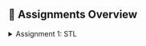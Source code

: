 ## 📁 Assignments Overview

<details>
<summary> Assignment 1: STL</summary>  

**Explanations:**

**Problem 2**  
I have encountered a very similar problem in my ESC111 course.
In that lab, I have prepared a solution which uses recursion but have a time complexity O(2^n). But after the lab, I learned an optimised DP solution which my friend explained me.    
First, I created a vector array 'dp' of size n, initializing all its elements with 1.  
(Here, dp[i] represents the length of longest increasing subsequence till i'th element.)  
Then, implemented a nested loop of variables i (from 0 to n-1) and j (from 0 to i-1).  
Then, I checked whether jth element is less than ith element — if no, then continue; if yes, then dp[i] will be maximum of dp[i] or dp[j] + 1.  
The above line is little complicated, let's break it step by step:  
dp[i] represents the current longest increasing subsequence (till the ith and jth iteration), same with dp[j].  
As a[j] < a[i], we get an increasing sequence till jth element(dp[j]) + the i'th element.  
`max(dp[i], dp[j]+1)` means if we already have a subsequence dp[i] larger than dp[j]+1, we will not take the dp[j]+1 sequence and continue with the dp[i] sequence.

**Example**  
Consider the array `1 9 2 3 4 5` — the above solution also helps to skip some elements which are eligible but too big to fit.  
If we take the sequence `(1, 9)`, we can't take any further element.  
But if we skip 9 and build the sequence `(1, 2, 3, 4, 5)`, it is the longest possible subsequence, and the above solution considers it.  
Lastly, I initialized the variable `ans` with the maximum element of the `dp` array.

<details>
<summary>Code :-</summary>

```cpp
#include <bits/stdc++.h>
using namespace std;

int main() {
   int n;
   cin >> n;
   vector <int> arr(n);
   for(int i = 0; i < n; i++){
      cin >> arr[i];
   }
   
   vector <int> dp(n,1);
   for(int i = 0; i < n; i++){
      for(int j = 0; j < i; j++){
        if(arr[j] < arr[i]){
          dp[i] = max(dp[j] + 1, dp[i]);
      }
   }  
   }

   int ans = *max_element(dp.begin(),dp.end());
   cout << ans << endl;
   return 0;
}
```
</details>
</details>
